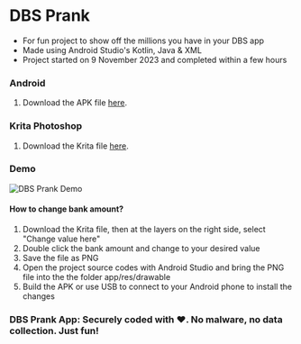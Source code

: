 # DBS Prank
+ For fun project to show off the millions you have in your DBS app
+ Made using Android Studio's Kotlin, Java & XML
+ Project started on 9 November 2023 and completed within a few hours

### Android
1. Download the APK file <a href="https://github.com/testtesttesttest45/dbs_prank/releases/download/v1/dbs_prank.apk" download>here</a>.

### Krita Photoshop
1. Download the Krita file <a href="https://github.com/testtesttesttest45/dbs_prank/releases/download/v1/main.kra" download>here</a>.

### Demo
![DBS Prank Demo](demo.gif)

#### How to change bank amount?
1. Download the Krita file, then at the layers on the right side, select "Change value here"
2. Double click the bank amount and change to your desired value
3. Save the file as PNG
4. Open the project source codes with Android Studio and bring the PNG file into the the folder app/res/drawable
5. Build the APK or use USB to connect to your Android phone to install the changes

### DBS Prank App: Securely coded with ❤️. No malware, no data collection. Just fun!
